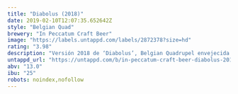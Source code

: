 ```yaml
---
title: "Diabolus (2018)"
date: 2019-02-10T12:07:35.652642Z
style: "Belgian Quad"
brewery: "In Peccatum Craft Beer"
image: "https://labels.untappd.com/labels/2872378?size=hd"
rating: "3.98"
description: "Versión 2018 de ‘Diabolus’, Belgian Quadrupel envejecida 12 meses en barricas de Bourbon."
untappd_url: "https://untappd.com/b/in-peccatum-craft-beer-diabolus-2018/2872378"
abv: "13.0"
ibu: "25"
robots: noindex,nofollow
---
```

